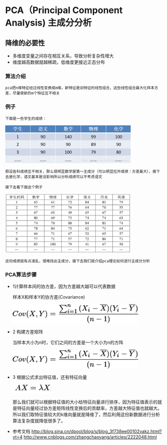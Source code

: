 # PCA（Principal Component Analysis) 主成分分析
## 降维的必要性
* 多维度变量之间存在相互关系，导致分析复杂性增大
* 维度越高数据就越稀疏，低维度更接近正态分布
### 算法介绍
    pca把n维特征经过线性变换成m维，新特征是旧特征的线性组合，这些线性组合最大化样本方差，尽量使新的m个特征互不相关

### 例子
    下面是一些学生的成绩：

<img src="./formulary/pca/chengji1.png" width=400px />

    假设各科成绩互不相关，那么很明显数学是第一主成分（可以明显拉开成绩｜方差最大），接下去是化学，语文基本是没影响所以分析成绩可以不考虑语文

    接下去看下面这个例子

<img src="./formulary/pca/chengji2.png" width=400px />

    这份成绩就有点凌乱，很难找出主成分，接下去我们就介绍pca理论如何进行主成分分析

### PCA算法步骤
* 1计算样本间的协方差，因为方差越大越可以代表数据

  样本X和样本Y的协方差(Covariance)

    <img src="./formulary/pca/cov.png" width=400px />
* 2 构建方差矩阵

    当样本大小为n时，它们之间的方差是一个大小为n的方阵
    
    <img src="./formulary/pca/cov.png" width=400px />

* 3 根据公式求出特征值，还有特征向量

    <img src="./formulary/pca/axx.png" width=120px />

    那么我们就可以根据特征值的大小给特征向量进行排序，因为特征值表示的就是特征向量经过协方差矩阵线性变换后的贡献率，方差越大特征值也就越大。
    所以我们取特征值较大的k维向量就是降维了，然后利用这份新数据进行分析 算法复杂度就降低很多了。




* 参考文档
    http://blog.sina.cn/dpool/blog/s/blog_3f738ee00102vakz.html?vt=4
    http://www.cnblogs.com/zhangchaoyang/articles/2222048.html
